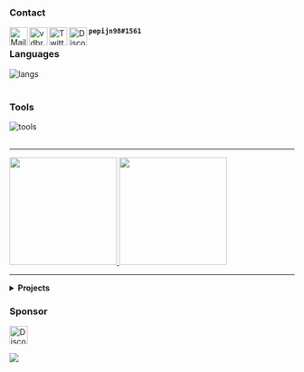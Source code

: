 [email]: mailto://pepijn@vdbroek.dev
[website]: https://vdbroek.dev/
[twitter]: https://twitter.com/vdbroek98
[discord]: https://discord.com/users/964236379817136230
[sponsor]: https://github.com/sponsors/Pepijn98

### Contact

[<img align="left" alt="Mail" width="32px" src="https://b.catgirlsare.sexy/ChTuC9ENNEZn.svg" />][email]
[<img align="left" alt="vdbroek.dev" width="32px" src="https://b.catgirlsare.sexy/xAulEh1jUpro.svg" />][website]
[<img align="left" alt="Twitter" width="32px" src="https://skillicons.dev/icons?i=twitter" />][twitter]
[<img align="left" alt="Discord" width="32px" src="https://skillicons.dev/icons?i=discord" />][discord] **`pepijn98#1561`**

### Languages

<a href="https://vdbroek.dev">
    <img align="left" title="Languages" alt="langs" src="https://skillicons.dev/icons?i=kotlin,ts,js,nodejs,html,css,cs,dotnet,sass" />
</a>

<br />
<br />

### Tools

<a href="https://vdbroek.dev">
    <img align="left" title="Tools" alt="tools" src="https://skillicons.dev/icons?i=vscode,visualstudio,idea,androidstudio,git,mongodb,vue,nuxtjs,nginx,express,ktor,bots" />
</a>

<br />
<br />

---

<a href="https://vdbroek.dev" target="_blank">
    <img height="190px" src="https://github-readme-stats.vercel.app/api?username=Pepijn98&count_private=true&include_all_commits=true&show_icons=true&hide_border=true&theme=nord">
</a>
<a href="https://vdbroek.dev" target="_blank">
    <img height="190px" src="https://github-readme-stats.vercel.app/api/top-langs?username=Pepijn98&langs_count=10&hide=html,css&card_width=495&layout=compact&hide_border=true&theme=nord">
</a>

---

<details>
    <summary>
        <b>Projects</b>
    </summary>
    
  <br />

  <div style="display: flex; flex-direction: row;">
      <a style="padding-right: 6px; text-decoration: none;" href="https://github.com/Pepijn98/Lilith">
          <img src="https://github-readme-stats.vercel.app/api/pin/?username=Pepijn98&repo=Lilith&show_owner=true&theme=nord&hide_border=true" />
      </a>
      <a href="https://github.com/Pepijn98/Kyra">
          <img src="https://github-readme-stats.vercel.app/api/pin/?username=Pepijn98&repo=Kyra&show_owner=true&theme=nord&hide_border=true" />
      </a>
  </div>

  <div style="display: flex; flex-direction: row;">
      <a style="padding-right: 6px; text-decoration: none;" href="https://github.com/Pepijn98/Nekos">
          <img src="https://github-readme-stats.vercel.app/api/pin/?username=Pepijn98&repo=Nekos&show_owner=true&theme=nord&hide_border=true" />
      </a>
      <a href="https://github.com/orlandos-nl/NioDNS">
          <img src="https://github-readme-stats.vercel.app/api/pin/?username=orlandos-nl&repo=NioDNS&show_owner=true&theme=nord&hide_border=true" />
      </a>
  </div>

  <div style="display: flex; flex-direction: row;">
      <a style="padding-right: 6px; text-decoration: none;" href="https://github.com/future-id/mdr-cli">
          <img src="https://github-readme-stats.vercel.app/api/pin/?username=future-id&repo=mdr-cli&show_owner=true&theme=nord&hide_border=true" />
      </a>
      <a href="https://github.com/Pepijn98/Kitsu">
          <img src="https://github-readme-stats.vercel.app/api/pin/?username=Pepijn98&repo=Kitsu&show_owner=true&theme=nord&hide_border=true" />
      </a>
  </div>

  <div style="display: flex; flex-direction: row;">
      <a style="padding-right: 6px; text-decoration: none;" href="https://github.com/Pepijn98/CustomRPC">
          <img src="https://github-readme-stats.vercel.app/api/pin/?username=Pepijn98&show_owner=true&repo=CustomRPC&theme=nord&hide_border=true" />
      </a>
      <a href="https://github.com/Pepijn98/vscode-commit-reminder">
          <img src="https://github-readme-stats.vercel.app/api/pin/?username=Pepijn98&repo=vscode-commit-reminder&show_owner=true&theme=nord&hide_border=true" />
      </a>
  </div>

</details>

### Sponsor
[<img align="left" title="Sponsor" alt="Discord" width="32px" src="https://api.iconify.design/simple-icons:githubsponsors.svg?color=%23c96198&height=26" />][sponsor]

<br /><br />

![](https://komarev.com/ghpvc/?username=Pepijn98&color=blueviolet&label=views)
